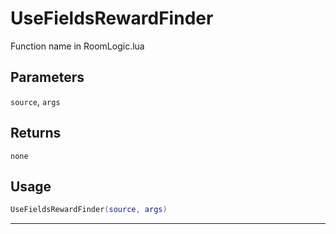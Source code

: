 # UseFieldsRewardFinder
Function name in RoomLogic.lua
## Parameters
`source`, `args`
## Returns
`none`
## Usage
```lua
UseFieldsRewardFinder(source, args)
```
---
